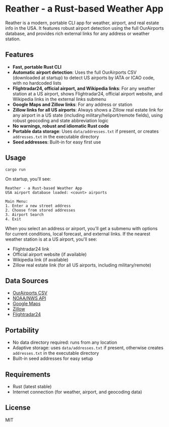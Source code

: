# Reather - a Rust-based Weather App

Reather is a modern, portable CLI app for weather, airport, and real estate info in the USA. It features robust airport detection using the full OurAirports database, and provides rich external links for any address or weather station.

## Features

- **Fast, portable Rust CLI**
- **Automatic airport detection**: Uses the full OurAirports CSV (downloaded at startup) to detect US airports by IATA or ICAO code, with no hardcoded lists
- **Flightradar24, official airport, and Wikipedia links**: For any weather station at a US airport, shows Flightradar24, official airport website, and Wikipedia links in the external links submenu
- **Google Maps and Zillow links**: For any address or station
- **Zillow links for all US airports**: Always shows a Zillow real estate link for any airport in a US state (including military/heliport/remote fields), using robust geocoding and state abbreviation logic
- **No warnings, robust and idiomatic Rust code**
- **Portable data storage**: Uses `data/addresses.txt` if present, or creates `addresses.txt` in the executable directory
- **Seed addresses**: Built-in for easy first use

## Usage

```
cargo run
```

On startup, you'll see:

```
Reather - a Rust-based Weather App
USA airport database loaded: <count> airports

Main Menu:
1. Enter a new street address
2. Choose from stored addresses
3. Airport Search
4. Exit
```

When you select an address or airport, you'll get a submenu with options for current conditions, local forecast, and external links. If the nearest weather station is at a US airport, you'll see:

- Flightradar24 link
- Official airport website (if available)
- Wikipedia link (if available)
- Zillow real estate link (for all US airports, including military/remote)

## Data Sources
- [OurAirports CSV](https://ourairports.com/data/)
- [NOAA/NWS API](https://www.weather.gov/documentation/services-web-api)
- [Google Maps](https://maps.google.com)
- [Zillow](https://www.zillow.com)
- [Flightradar24](https://www.flightradar24.com)

## Portability

- No data directory required: runs from any location
- Adaptive storage: uses `data/addresses.txt` if present, otherwise creates `addresses.txt` in the executable directory
- Built-in seed addresses for easy setup

## Requirements
- Rust (latest stable)
- Internet connection (for weather, airport, and geocoding data)

## License
MIT
